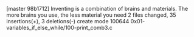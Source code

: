 [master 98b1712] Inventing is a combination of brains and materials. The more brains you use, the less material you need
 2 files changed, 35 insertions(+), 3 deletions(-)
 create mode 100644 0x01-variables_if_else_while/100-print_comb3.c
